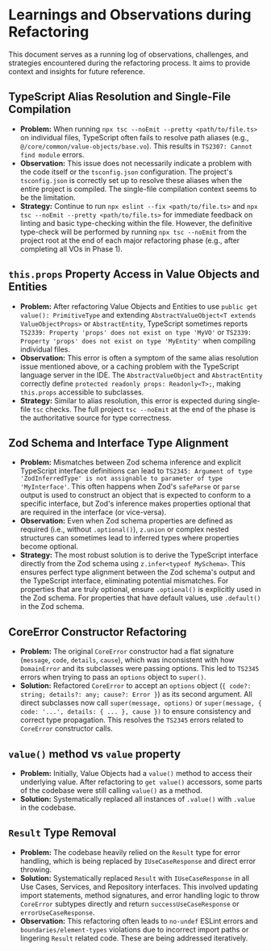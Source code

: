 # Learnings and Observations during Refactoring

This document serves as a running log of observations, challenges, and strategies encountered during the refactoring process. It aims to provide context and insights for future reference.

## TypeScript Alias Resolution and Single-File Compilation

- **Problem:** When running `npx tsc --noEmit --pretty <path/to/file.ts>` on individual files, TypeScript often fails to resolve path aliases (e.g., `@/core/common/value-objects/base.vo`). This results in `TS2307: Cannot find module` errors.
- **Observation:** This issue does not necessarily indicate a problem with the code itself or the `tsconfig.json` configuration. The project's `tsconfig.json` is correctly set up to resolve these aliases when the entire project is compiled. The single-file compilation context seems to be the limitation.
- **Strategy:** Continue to run `npx eslint --fix <path/to/file.ts>` and `npx tsc --noEmit --pretty <path/to/file.ts>` for immediate feedback on linting and basic type-checking within the file. However, the definitive type-check will be performed by running `npx tsc --noEmit` from the project root at the end of each major refactoring phase (e.g., after completing all VOs in Phase 1).

## `this.props` Property Access in Value Objects and Entities

- **Problem:** After refactoring Value Objects and Entities to use `public get value(): PrimitiveType` and extending `AbstractValueObject<T extends ValueObjectProps>` or `AbstractEntity`, TypeScript sometimes reports `TS2339: Property 'props' does not exist on type 'MyVO'` or `TS2339: Property 'props' does not exist on type 'MyEntity'` when compiling individual files.
- **Observation:** This error is often a symptom of the same alias resolution issue mentioned above, or a caching problem with the TypeScript language server in the IDE. The `AbstractValueObject` and `AbstractEntity` correctly define `protected readonly props: Readonly<T>;`, making `this.props` accessible to subclasses.
- **Strategy:** Similar to alias resolution, this error is expected during single-file `tsc` checks. The full project `tsc --noEmit` at the end of the phase is the authoritative source for type correctness.

## Zod Schema and Interface Type Alignment

- **Problem:** Mismatches between Zod schema inference and explicit TypeScript interface definitions can lead to `TS2345: Argument of type 'ZodInferredType' is not assignable to parameter of type 'MyInterface'`. This often happens when Zod's `safeParse` or `parse` output is used to construct an object that is expected to conform to a specific interface, but Zod's inference makes properties optional that are required in the interface (or vice-versa).
- **Observation:** Even when Zod schema properties are defined as required (i.e., without `.optional()`), `z.union` or complex nested structures can sometimes lead to inferred types where properties become optional.
- **Strategy:** The most robust solution is to derive the TypeScript interface directly from the Zod schema using `z.infer<typeof MySchema>`. This ensures perfect type alignment between the Zod schema's output and the TypeScript interface, eliminating potential mismatches. For properties that are truly optional, ensure `.optional()` is explicitly used in the Zod schema. For properties that have default values, use `.default()` in the Zod schema.

## CoreError Constructor Refactoring

- **Problem:** The original `CoreError` constructor had a flat signature (`message`, `code`, `details`, `cause`), which was inconsistent with how `DomainError` and its subclasses were passing options. This led to `TS2345` errors when trying to pass an `options` object to `super()`.
- **Solution:** Refactored `CoreError` to accept an `options` object (`{ code?: string; details?: any; cause?: Error }`) as its second argument. All direct subclasses now call `super(message, options)` or `super(message, { code: '...', details: { ... }, cause })` to ensure consistency and correct type propagation. This resolves the `TS2345` errors related to `CoreError` constructor calls.

## `value()` method vs `value` property

- **Problem:** Initially, Value Objects had a `value()` method to access their underlying value. After refactoring to `get value()` accessors, some parts of the codebase were still calling `value()` as a method.
- **Solution:** Systematically replaced all instances of `.value()` with `.value` in the codebase.

## `Result` Type Removal

- **Problem:** The codebase heavily relied on the `Result` type for error handling, which is being replaced by `IUseCaseResponse` and direct error throwing.
- **Solution:** Systematically replaced `Result` with `IUseCaseResponse` in all Use Cases, Services, and Repository interfaces. This involved updating import statements, method signatures, and error handling logic to throw `CoreError` subtypes directly and return `successUseCaseResponse` or `errorUseCaseResponse`.
- **Observation:** This refactoring often leads to `no-undef` ESLint errors and `boundaries/element-types` violations due to incorrect import paths or lingering `Result` related code. These are being addressed iteratively.